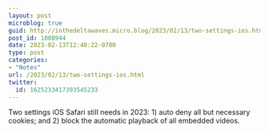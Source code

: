 ```yaml
---
layout: post
microblog: true
guid: http://inthedeltawaves.micro.blog/2023/02/13/two-settings-ios.html
post_id: 1808944
date: 2023-02-13T12:40:22-0700
type: post
categories:
- "Notes"
url: /2023/02/13/two-settings-ios.html
twitter:
  id: 1625233417393545233
---
```

<p>Two settings iOS Safari still needs in 2023: 1) auto deny all but necessary cookies; and 2) block the automatic playback of all embedded videos.</p>
